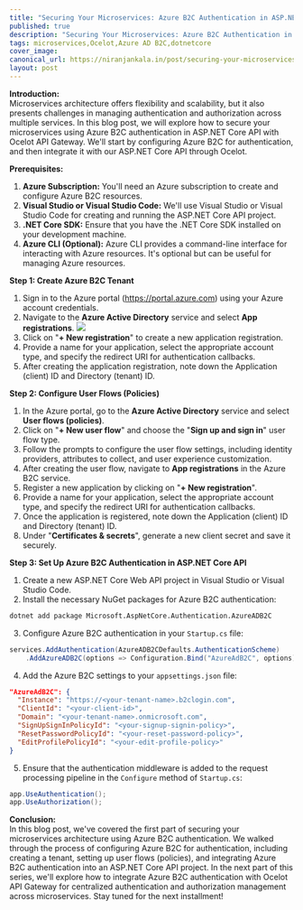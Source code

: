 ```yaml
---
title: "Securing Your Microservices: Azure B2C Authentication in ASP.NET Core API with Ocelot API Gateway"
published: true
description: "Securing Your Microservices: Azure B2C Authentication in ASP.NET Core API with Ocelot API Gateway"
tags: microservices,Ocelot,Azure AD B2C,dotnetcore
cover_image: 
canonical_url: https://niranjankala.in/post/securing-your-microservices-azure-b2c-authentication-in-asp-net-core-api-with-ocelot-api-gateway
layout: post
---
```


**Introduction:**   
Microservices architecture offers flexibility and scalability, but it also presents challenges in managing authentication and authorization across multiple services. In this blog post, we will explore how to secure your microservices using Azure B2C authentication in ASP.NET Core API with Ocelot API Gateway. We'll start by configuring Azure B2C for authentication, and then integrate it with our ASP.NET Core API through Ocelot.

**Prerequisites:**   
1. **Azure Subscription:** You'll need an Azure subscription to create and configure Azure B2C resources.
2. **Visual Studio or Visual Studio Code:** We'll use Visual Studio or Visual Studio Code for creating and running the ASP.NET Core API project.
3. **.NET Core SDK:** Ensure that you have the .NET Core SDK installed on your development machine.
4. **Azure CLI (Optional):** Azure CLI provides a command-line interface for interacting with Azure resources. It's optional but can be useful for managing Azure resources.

**Step 1: Create Azure B2C Tenant**   
1. Sign in to the Azure portal (https://portal.azure.com) using your Azure account credentials.
2. Navigate to the **Azure Active Directory** service and select **App registrations**.
   ![](https://blogger.googleusercontent.com/img/b/R29vZ2xl/AVvXsEhvpYZlUU51yvFo8nUnJNjn2ZH_3QwDyMz9u9PDS-_hTMsPS7-e7xzvpUMTAcBsanBfbdjTiS0YrrJnt1HgCH2n266I6RdiT08rO8XBgQIi6tpERL81Q0a1MsaeiddkfdCvU7eYAYVvGa6VkDLVAsaUjFjkof5OHV2QXviIMpW_RCbWATVia2PmVo5rebZk/w640-h400/1_Azure_App_Registration.png)  
3. Click on "**+ New registration**" to create a new application registration.
4. Provide a name for your application, select the appropriate account type, and specify the redirect URI for authentication callbacks.
5. After creating the application registration, note down the Application (client) ID and Directory (tenant) ID.

**Step 2: Configure User Flows (Policies)**
1. In the Azure portal, go to the **Azure Active Directory** service and select **User flows (policies)**.
2. Click on "**+ New user flow**" and choose the "**Sign up and sign in**" user flow type.
3. Follow the prompts to configure the user flow settings, including identity providers, attributes to collect, and user experience customization.
4. After creating the user flow, navigate to **App registrations** in the Azure B2C service.
5. Register a new application by clicking on "**+ New registration**".
6. Provide a name for your application, select the appropriate account type, and specify the redirect URI for authentication callbacks.
7. Once the application is registered, note down the Application (client) ID and Directory (tenant) ID.
8. Under "**Certificates & secrets**", generate a new client secret and save it securely.

**Step 3: Set Up Azure B2C Authentication in ASP.NET Core API**
1. Create a new ASP.NET Core Web API project in Visual Studio or Visual Studio Code.
2. Install the necessary NuGet packages for Azure B2C authentication:

```bash
dotnet add package Microsoft.AspNetCore.Authentication.AzureADB2C
```

3. Configure Azure B2C authentication in your `Startup.cs` file:

```csharp
services.AddAuthentication(AzureADB2CDefaults.AuthenticationScheme)
    .AddAzureADB2C(options => Configuration.Bind("AzureAdB2C", options));
```

4. Add the Azure B2C settings to your `appsettings.json` file:

```json
"AzureAdB2C": {
  "Instance": "https://<your-tenant-name>.b2clogin.com",
  "ClientId": "<your-client-id>",
  "Domain": "<your-tenant-name>.onmicrosoft.com",
  "SignUpSignInPolicyId": "<your-signup-signin-policy>",
  "ResetPasswordPolicyId": "<your-reset-password-policy>",
  "EditProfilePolicyId": "<your-edit-profile-policy>"
}
```

5. Ensure that the authentication middleware is added to the request processing pipeline in the `Configure` method of `Startup.cs`:

```csharp
app.UseAuthentication();
app.UseAuthorization();
```

**Conclusion:**    
In this blog post, we've covered the first part of securing your microservices architecture using Azure B2C authentication. We walked through the process of configuring Azure B2C for authentication, including creating a tenant, setting up user flows (policies), and integrating Azure B2C authentication into an ASP.NET Core API project. In the next part of this series, we'll explore how to integrate Azure B2C authentication with Ocelot API Gateway for centralized authentication and authorization management across microservices. Stay tuned for the next installment!